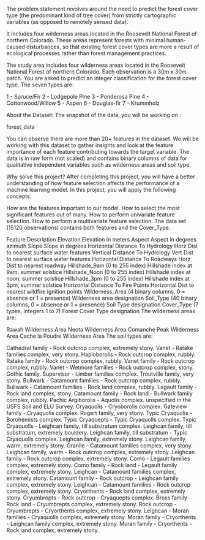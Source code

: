 The problem statement revolves around the need to predict the forest cover type (the predominant kind of tree cover) from strictly cartographic variables (as opposed to remotely sensed data).

It includes four wilderness areas located in the Roosevelt National Forest of northern Colorado. These areas represent forests with minimal human-caused disturbances, so that existing forest cover types are more a result of ecological processes rather than forest management practices.

The study area includes four wilderness areas located in the Roosevelt National Forest of northern Colorado. Each observation is a 30m x 30m patch. You are asked to predict an integer classification for the forest cover type. The seven types are:

1 - Spruce/Fir 2 - Lodgepole Pine 3 - Ponderosa Pine 4 - Cottonwood/Willow 5 - Aspen 6 - Douglas-fir 7 - Krummholz

About the Dataset:
The snapshot of the data, you will be working on :

forest_data

You can observe there are more than 20+ features in the dataset. We will be working with this dataset to gather insights and look at the feature importance of each feature contributing towards the target variable. The data is in raw form (not scaled) and contains binary columns of data for qualitative independent variables such as wilderness areas and soil type.

Why solve this project?
After completing this project, you will have a better understanding of how feature selection affects the performance of a machine learning model. In this project, you will apply the following concepts.

How are the features important to our model.
How to select the most significant features out of many.
How to perform univariate feature selection.
How to perform a multivariate feature selection.
The data set (15120 observations) contains both features and the Cover_Type.

Feature	Description
Elevation	Elevation in meters
Aspect	Aspect in degrees azimuth
Slope	Slope in degrees
Horizontal Distance To Hydrology	Horz Dist to nearest surface water features
Vertical Distance To Hydrology	Vert Dist to nearest surface water features
Horizontal Distance To Roadways	Horz Dist to nearest roadway
Hillshade_9am (0 to 255 index)	Hillshade index at 9am, summer solstice
Hillshade_Noon (0 to 255 index)	Hillshade index at noon, summer solstice
Hillshade_3pm (0 to 255 index)	Hillshade index at 3pm, summer solstice
Horizontal Distance To Fire Points	Horizontal Dist to nearest wildfire ignition points
Wilderness_Area (4 binary columns, 0 = absence or 1 = presence)	Wilderness area designation
Soil_Type (40 binary columns, 0 = absence or 1 = presence)	Soil Type designation
Cover_Type (7 types, integers 1 to 7)	Forest Cover Type designation
The wilderness areas are:

Rawah Wilderness Area
Neota Wilderness Area
Comanche Peak Wilderness Area
Cache la Poudre Wilderness Area
The soil types are:

Cathedral family - Rock outcrop complex, extremely stony.
Vanet - Ratake families complex, very stony.
Haploborolis - Rock outcrop complex, rubbly.
Ratake family - Rock outcrop complex, rubbly.
Vanet family - Rock outcrop complex, rubbly.
Vanet - Wetmore families - Rock outcrop complex, stony.
Gothic family.
Supervisor - Limber families complex.
Troutville family, very stony.
Bullwark - Catamount families - Rock outcrop complex, rubbly.
Bullwark - Catamount families - Rock land complex, rubbly.
Legault family - Rock land complex, stony.
Catamount family - Rock land - Bullwark family complex, rubbly.
Pachic Argiborolis - Aquolis complex.
unspecified in the USFS Soil and ELU Survey.
Cryaquolis - Cryoborolis complex.
Gateview family - Cryaquolis complex.
Rogert family, very stony.
Typic Cryaquolis - Borohemists complex.
Typic Cryaquepts - Typic Cryaquolls complex.
Typic Cryaquolls - Leighcan family, till substratum complex.
Leighcan family, till substratum, extremely bouldery.
Leighcan family, till substratum - Typic Cryaquolls complex.
Leighcan family, extremely stony.
Leighcan family, warm, extremely stony.
Granile - Catamount families complex, very stony.
Leighcan family, warm - Rock outcrop complex, extremely stony.
Leighcan family - Rock outcrop complex, extremely stony.
Como - Legault families complex, extremely stony.
Como family - Rock land - Legault family complex, extremely stony.
Leighcan - Catamount families complex, extremely stony.
Catamount family - Rock outcrop - Leighcan family complex, extremely stony.
Leighcan - Catamount families - Rock outcrop complex, extremely stony.
Cryorthents - Rock land complex, extremely stony.
Cryumbrepts - Rock outcrop - Cryaquepts complex.
Bross family - Rock land - Cryumbrepts complex, extremely stony.
Rock outcrop - Cryumbrepts - Cryorthents complex, extremely stony.
Leighcan - Moran families - Cryaquolls complex, extremely stony.
Moran family - Cryorthents - Leighcan family complex, extremely stony.
Moran family - Cryorthents - Rock land complex, extremely stony.
